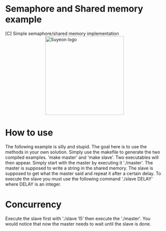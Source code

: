 # Semaphore and Shared memory example
[C] Simple semaphore/shared memory implementation
<img style="display: block;margin-left: auto;margin-right: auto;" src="https://cloud.suyeon.org/github/suyeon.svg" alt="Suyeon logo" height="250" width="250">

# How to use
The following example is silly and stupid. The goal here is to use the methods in your own solution.
Simply use the makefile to generate the two compiled examples. 'make master' and 'make slave'.
Two executables will then appear. Simply start with the master by executing it './master'.
The master is supposed to write a string in the shared memory.
The slave is supposed to get what the master said and repeat it after a certain delay.
To execute the slave you must use the following command './slave DELAY' where DELAY is an integer.

# Concurrency
Execute the slave first with './slave 15' then execute the './master'. You would notice that now the master needs to wait until the slave is done.